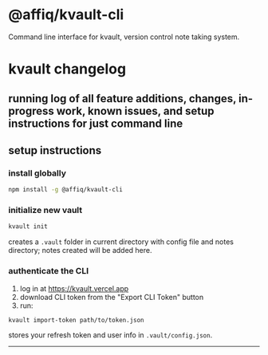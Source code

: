 # @affiq/kvault-cli
Command line interface for kvault, version control note taking system. 
# kvault changelog

running log of all feature additions, changes, in-progress work, known issues, and setup instructions for just command line
---

## setup instructions

### install globally
```bash
npm install -g @affiq/kvault-cli
```

### initialize new vault
```bash
kvault init
```
creates a `.vault` folder in current directory with config file and notes directory; notes created will be added here.

### authenticate the CLI
1. log in at https://kvault.vercel.app
2. download CLI token from the "Export CLI Token" button
3. run:
```bash
kvault import-token path/to/token.json
```
stores your refresh token and user info in `.vault/config.json`.

---
